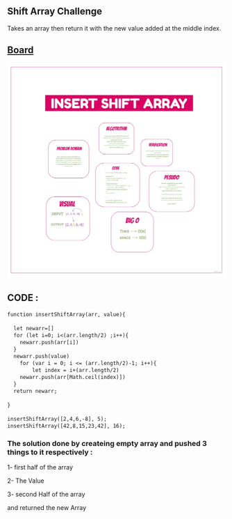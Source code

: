## Shift Array Challenge 

Takes an array then return it with the new value added at the middle index.

## [Board](https://miro.com/welcomeonboard/XV5WzC1LBoVeaKcpAqdW74ARdlK5T2f39vecqqVRRmLlVDEF0Pd5iaZcWm2xiRgu)

![](./shiftarray.jpg)

## CODE :

```
function insertShiftArray(arr, value){

  let newarr=[]
  for (let i=0; i<(arr.length/2) ;i++){
    newarr.push(arr[i])
  }
  newarr.push(value)
    for (var i = 0; i <= (arr.length/2)-1; i++){
        let index = i+(arr.length/2)
    newarr.push(arr[Math.ceil(index)])
  }
  return newarr;

}

insertShiftArray([2,4,6,-8], 5);
insertShiftArray([42,8,15,23,42], 16);
```

### The solution done by createing empty array and pushed 3 things to it respectively :

1- first half of the array

2- The Value 

3- second Half of the array

and returned the new Array 
